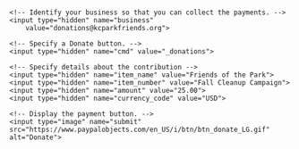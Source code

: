 # 
<html>
  <body>
<form action="https://www.paypal.com/cgi-bin/webscr" method="post">

    <!-- Identify your business so that you can collect the payments. -->
    <input type="hidden" name="business"
        value="donations@kcparkfriends.org">

    <!-- Specify a Donate button. -->
    <input type="hidden" name="cmd" value="_donations">

    <!-- Specify details about the contribution -->
    <input type="hidden" name="item_name" value="Friends of the Park">
    <input type="hidden" name="item_number" value="Fall Cleanup Campaign">
    <input type="hidden" name="amount" value="25.00">
    <input type="hidden" name="currency_code" value="USD">

    <!-- Display the payment button. -->
    <input type="image" name="submit"
    src="https://www.paypalobjects.com/en_US/i/btn/btn_donate_LG.gif"
    alt="Donate">
<img alt="" width="1" height="1"
    src="https://www.paypalobjects.com/en_US/i/scr/pixel.gif" >
</form>
</body>
</html>
